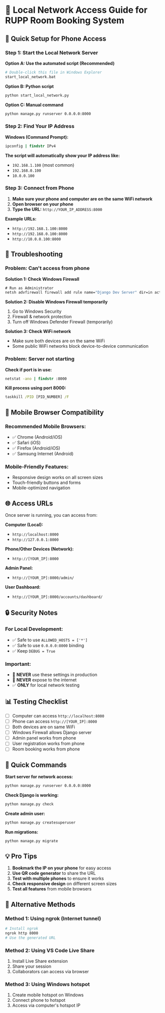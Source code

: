 # 📱 Local Network Access Guide for RUPP Room Booking System

## 🎯 Quick Setup for Phone Access

### Step 1: Start the Local Network Server

**Option A: Use the automated script (Recommended)**
```bash
# Double-click this file in Windows Explorer
start_local_network.bat
```

**Option B: Python script**
```bash
python start_local_network.py
```

**Option C: Manual command**
```bash
python manage.py runserver 0.0.0.0:8000
```

### Step 2: Find Your IP Address

**Windows (Command Prompt):**
```cmd
ipconfig | findstr IPv4
```

**The script will automatically show your IP address like:**
- `192.168.1.100` (most common)
- `192.168.0.100` 
- `10.0.0.100`

### Step 3: Connect from Phone

1. **Make sure your phone and computer are on the same WiFi network**
2. **Open browser on your phone**
3. **Type the URL:** `http://YOUR_IP_ADDRESS:8000`

**Example URLs:**
- `http://192.168.1.100:8000`
- `http://192.168.0.100:8000`
- `http://10.0.0.100:8000`

## 🔧 Troubleshooting

### Problem: Can't access from phone

**Solution 1: Check Windows Firewall**
```cmd
# Run as Administrator
netsh advfirewall firewall add rule name="Django Dev Server" dir=in action=allow protocol=TCP localport=8000
```

**Solution 2: Disable Windows Firewall temporarily**
1. Go to Windows Security
2. Firewall & network protection
3. Turn off Windows Defender Firewall (temporarily)

**Solution 3: Check WiFi network**
- Make sure both devices are on the same WiFi
- Some public WiFi networks block device-to-device communication

### Problem: Server not starting

**Check if port is in use:**
```cmd
netstat -ano | findstr :8000
```

**Kill process using port 8000:**
```cmd
taskkill /PID [PID_NUMBER] /F
```

## 📱 Mobile Browser Compatibility

### Recommended Mobile Browsers:
- ✅ Chrome (Android/iOS)
- ✅ Safari (iOS)
- ✅ Firefox (Android/iOS)
- ✅ Samsung Internet (Android)

### Mobile-Friendly Features:
- Responsive design works on all screen sizes
- Touch-friendly buttons and forms
- Mobile-optimized navigation

## 🌐 Access URLs

Once server is running, you can access from:

**Computer (Local):**
- `http://localhost:8000`
- `http://127.0.0.1:8000`

**Phone/Other Devices (Network):**
- `http://[YOUR_IP]:8000`

**Admin Panel:**
- `http://[YOUR_IP]:8000/admin/`

**User Dashboard:**
- `http://[YOUR_IP]:8000/accounts/dashboard/`

## 🔒 Security Notes

### For Local Development:
- ✅ Safe to use `ALLOWED_HOSTS = ['*']`
- ✅ Safe to use `0.0.0.0:8000` binding
- ✅ Keep `DEBUG = True`

### Important:
- 🚫 **NEVER** use these settings in production
- 🚫 **NEVER** expose to the internet
- ✅ **ONLY** for local network testing

## 📊 Testing Checklist

- [ ] Computer can access `http://localhost:8000`
- [ ] Phone can access `http://[YOUR_IP]:8000`
- [ ] Both devices are on same WiFi
- [ ] Windows Firewall allows Django server
- [ ] Admin panel works from phone
- [ ] User registration works from phone
- [ ] Room booking works from phone

## 🚀 Quick Commands

**Start server for network access:**
```bash
python manage.py runserver 0.0.0.0:8000
```

**Check Django is working:**
```bash
python manage.py check
```

**Create admin user:**
```bash
python manage.py createsuperuser
```

**Run migrations:**
```bash
python manage.py migrate
```

## 💡 Pro Tips

1. **Bookmark the IP on your phone** for easy access
2. **Use QR code generator** to share the URL
3. **Test with multiple phones** to ensure it works
4. **Check responsive design** on different screen sizes
5. **Test all features** from mobile browsers

## 🔧 Alternative Methods

### Method 1: Using ngrok (Internet tunnel)
```bash
# Install ngrok
ngrok http 8000
# Use the generated URL
```

### Method 2: Using VS Code Live Share
1. Install Live Share extension
2. Share your session
3. Collaborators can access via browser

### Method 3: Using Windows hotspot
1. Create mobile hotspot on Windows
2. Connect phone to hotspot
3. Access via computer's hotspot IP
